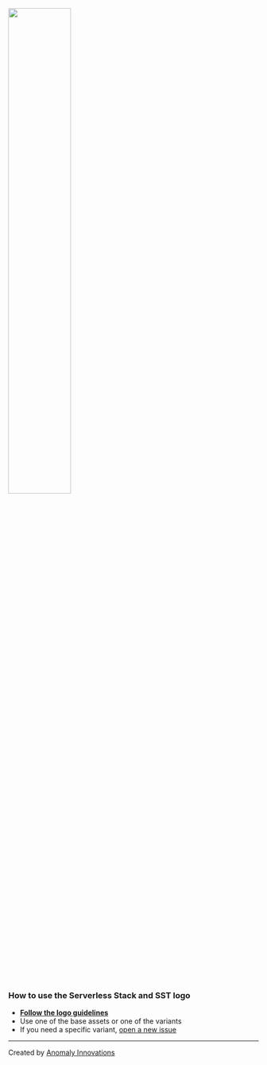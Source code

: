 <img src="https://raw.githubusercontent.com/serverless-stack/identity/main/variants/serverless-stack-fill.svg" width="50%" />

### How to use the Serverless Stack and SST logo

- [**Follow the logo guidelines**](https://github.com/serverless-stack/identity/blob/main/logo-guidelines.pdf)
- Use one of the base assets or one of the variants
- If you need a specific variant, [open a new issue](https://github.com/serverless-stack/identity/issues/new)

---

Created by [Anomaly Innovations](https://anoma.ly)
